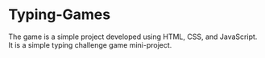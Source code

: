 # Typing-Games
The game is a simple project developed using HTML, CSS, and JavaScript. It is a simple typing challenge game mini-project.
